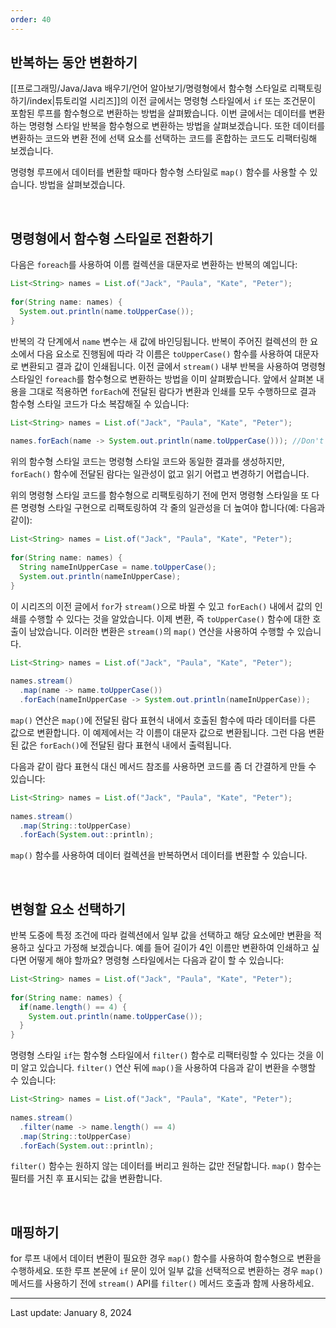 ```yaml
---
order: 40
---
```

## 반복하는 동안 변환하기

[[프로그래밍/Java/Java 배우기/언어 알아보기/명령형에서 함수형 스타일로 리팩토링하기/index|튜토리얼 시리즈]]의 이전 글에서는 명령형 스타일에서 `if` 또는 조건문이 포함된 루프를 함수형으로 변환하는 방법을 살펴봤습니다. 이번 글에서는 데이터를 변환하는 명령형 스타일 반복을 함수형으로 변환하는 방법을 살펴보겠습니다. 또한 데이터를 변환하는 코드와 변환 전에 선택 요소를 선택하는 코드를 혼합하는 코드도 리팩터링해 보겠습니다.

명령형 루프에서 데이터를 변환할 때마다 함수형 스타일로 `map()` 함수를 사용할 수 있습니다. 방법을 살펴보겠습니다.

 

## 명령형에서 함수형 스타일로 전환하기

다음은 `foreach`를 사용하여 이름 컬렉션을 대문자로 변환하는 반복의 예입니다:

```java
List<String> names = List.of("Jack", "Paula", "Kate", "Peter");
  
for(String name: names) {
  System.out.println(name.toUpperCase());
}
```

반복의 각 단계에서 `name` 변수는 새 값에 바인딩됩니다. 반복이 주어진 컬렉션의 한 요소에서 다음 요소로 진행됨에 따라 각 이름은 `toUpperCase()` 함수를 사용하여 대문자로 변환되고 결과 값이 인쇄됩니다. 이전 글에서 `stream()` 내부 반복을 사용하여 명령형 스타일인 `foreach`를 함수형으로 변환하는 방법을 이미 살펴봤습니다. 앞에서 살펴본 내용을 그대로 적용하면 `forEach`에 전달된 람다가 변환과 인쇄를 모두 수행하므로 결과 함수형 스타일 코드가 다소 복잡해질 수 있습니다:

```java
List<String> names = List.of("Jack", "Paula", "Kate", "Peter");
  
names.forEach(name -> System.out.println(name.toUpperCase())); //Don't do this
```

위의 함수형 스타일 코드는 명령형 스타일 코드와 동일한 결과를 생성하지만, `forEach()` 함수에 전달된 람다는 일관성이 없고 읽기 어렵고 변경하기 어렵습니다.

위의 명령형 스타일 코드를 함수형으로 리팩토링하기 전에 먼저 명령형 스타일을 또 다른 명령형 스타일 구현으로 리팩토링하여 각 줄의 일관성을 더 높여야 합니다(예: 다음과 같이):

```java
List<String> names = List.of("Jack", "Paula", "Kate", "Peter");
  
for(String name: names) {
  String nameInUpperCase = name.toUpperCase();
  System.out.println(nameInUpperCase);
}
```

이 시리즈의 이전 글에서 `for`가 `stream()`으로 바뀔 수 있고 `forEach()` 내에서 값의 인쇄를 수행할 수 있다는 것을 알았습니다. 이제 변환, 즉 `toUpperCase()` 함수에 대한 호출이 남았습니다. 이러한 변환은 `stream()`의 `map()` 연산을 사용하여 수행할 수 있습니다.

```java
List<String> names = List.of("Jack", "Paula", "Kate", "Peter");
  
names.stream()
  .map(name -> name.toUpperCase())
  .forEach(nameInUpperCase -> System.out.println(nameInUpperCase));
```

`map()` 연산은 `map()`에 전달된 람다 표현식 내에서 호출된 함수에 따라 데이터를 다른 값으로 변환합니다. 이 예제에서는 각 이름이 대문자 값으로 변환됩니다. 그런 다음 변환된 값은 `forEach()`에 전달된 람다 표현식 내에서 출력됩니다.

다음과 같이 람다 표현식 대신 메서드 참조를 사용하면 코드를 좀 더 간결하게 만들 수 있습니다:

```java
List<String> names = List.of("Jack", "Paula", "Kate", "Peter");
  
names.stream()
  .map(String::toUpperCase)
  .forEach(System.out::println);
```

`map()` 함수를 사용하여 데이터 컬렉션을 반복하면서 데이터를 변환할 수 있습니다.

 

## 변형할 요소 선택하기

반복 도중에 특정 조건에 따라 컬렉션에서 일부 값을 선택하고 해당 요소에만 변환을 적용하고 싶다고 가정해 보겠습니다. 예를 들어 길이가 4인 이름만 변환하여 인쇄하고 싶다면 어떻게 해야 할까요? 명령형 스타일에서는 다음과 같이 할 수 있습니다:

```java
List<String> names = List.of("Jack", "Paula", "Kate", "Peter");
  
for(String name: names) {
  if(name.length() == 4) {
    System.out.println(name.toUpperCase());
  }
}
```

명령형 스타일 `if`는 함수형 스타일에서 `filter()` 함수로 리팩터링할 수 있다는 것을 이미 알고 있습니다. `filter()` 연산 뒤에 `map()`을 사용하여 다음과 같이 변환을 수행할 수 있습니다:

```java
List<String> names = List.of("Jack", "Paula", "Kate", "Peter");
  
names.stream()
  .filter(name -> name.length() == 4)
  .map(String::toUpperCase)
  .forEach(System.out::println);
```

`filter()` 함수는 원하지 않는 데이터를 버리고 원하는 값만 전달합니다. `map()` 함수는 필터를 거친 후 표시되는 값을 변환합니다.

 

## 매핑하기

for 루프 내에서 데이터 변환이 필요한 경우 `map()` 함수를 사용하여 함수형으로 변환을 수행하세요. 또한 루프 본문에 `if` 문이 있어 일부 값을 선택적으로 변환하는 경우 `map()` 메서드를 사용하기 전에 `stream()` API를 `filter()` 메서드 호출과 함께 사용하세요.

---
Last update: January 8, 2024
